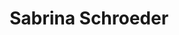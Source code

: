 ---
templateKey: code
title: Sabrina Schroeder
image: casper-website/sabrinaschroeder.png
url: http://www.sabrinaschroeder.com/
---